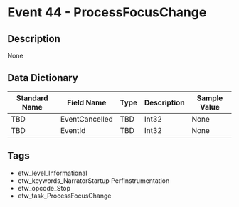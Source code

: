 # Event 44 - ProcessFocusChange

## Description
None

## Data Dictionary
|Standard Name|Field Name|Type|Description|Sample Value|
|---|---|---|---|---|
|TBD|EventCancelled|TBD|Int32|None|None|
|TBD|EventId|TBD|Int32|None|None|

## Tags
* etw_level_Informational
* etw_keywords_NarratorStartup PerfInstrumentation
* etw_opcode_Stop
* etw_task_ProcessFocusChange